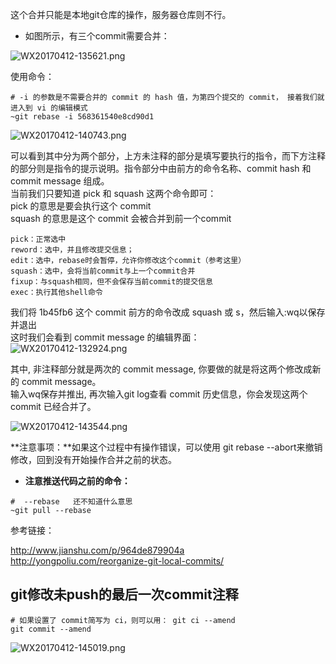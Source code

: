 这个合并只能是本地git仓库的操作，服务器仓库则不行。    

* 如图所示，有三个commit需要合并：       

![WX20170412-135621.png](https://bitbucket.org/repo/oE6yEX/images/3362892446-WX20170412-135621.png)     

使用命令：     
``` 
# -i 的参数是不需要合并的 commit 的 hash 值，为第四个提交的 commit， 接着我们就进入到 vi 的编辑模式
~git rebase -i 568361540e8cd90d1
```     
![WX20170412-140743.png](https://bitbucket.org/repo/oE6yEX/images/1832541917-WX20170412-140743.png)

可以看到其中分为两个部分，上方未注释的部分是填写要执行的指令，而下方注释的部分则是指令的提示说明。指令部分中由前方的命令名称、commit hash 和 commit message 组成。     
当前我们只要知道 pick 和 squash 这两个命令即可：     
pick 的意思是要会执行这个 commit      
squash 的意思是这个 commit 会被合并到前一个commit      
```
pick：正常选中
reword：选中，并且修改提交信息；
edit：选中，rebase时会暂停，允许你修改这个commit（参考这里）
squash：选中，会将当前commit与上一个commit合并
fixup：与squash相同，但不会保存当前commit的提交信息
exec：执行其他shell命令
```

我们将 1b45fb6 这个 commit 前方的命令改成 squash 或 s，然后输入:wq以保存并退出       
这时我们会看到 commit message 的编辑界面：      
![WX20170412-132924.png](https://bitbucket.org/repo/oE6yEX/images/1443189753-WX20170412-132924.png)     

其中, 非注释部分就是两次的 commit message, 你要做的就是将这两个修改成新的 commit message。      
输入wq保存并推出, 再次输入git log查看 commit 历史信息，你会发现这两个 commit 已经合并了。      

![WX20170412-143544.png](https://bitbucket.org/repo/oE6yEX/images/1624539404-WX20170412-143544.png)    

**注意事项：**如果这个过程中有操作错误，可以使用 git rebase --abort来撤销修改，回到没有开始操作合并之前的状态。     

* **注意推送代码之前的命令：**     
```
#  --rebase   还不知道什么意思
~git pull --rebase
```

参考链接：    

http://www.jianshu.com/p/964de879904a     
http://yongpoliu.com/reorganize-git-local-commits/      

## git修改未push的最后一次commit注释     

```
# 如果设置了 commit简写为 ci，则可以用： git ci --amend
git commit --amend
```        
![WX20170412-145019.png](https://bitbucket.org/repo/oE6yEX/images/12829341-WX20170412-145019.png)